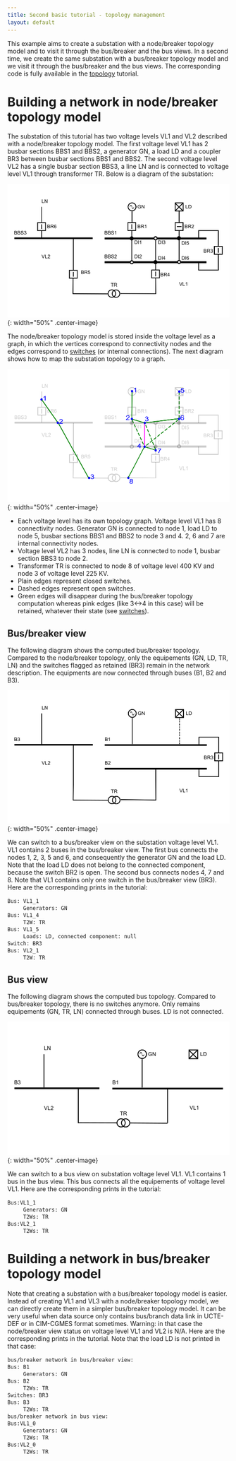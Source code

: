 ```yaml
---
title: Second basic tutorial - topology management
layout: default
---
```



This example aims to create a substation with a node/breaker topology model and to visit it through the bus/breaker and the bus views.
In a second time, we create the same substation with a bus/breaker topology model and we visit it through the bus/breaker and the bus views.
The corresponding code is fully available in the [topology](https://github.com/powsybl/powsybl-tutorials) tutorial.



# Building a network in node/breaker topology model

The substation of this tutorial has two voltage levels VL1 and VL2 described with a node/breaker topology model.
The first voltage level VL1 has 2 busbar sections BBS1 and BBS2, a generator GN, a load LD and a coupler BR3 between busbar sections BBS1 and BBS2.
The second voltage level VL2 has a single busbar section BBS3, a line LN and is connected to voltage level VL1 through transformer TR.
Below is a diagram of the substation:

![Node breaker topology](./images/nodeBreakerTopology.svg){: width="50%" .center-image}

The node/breaker topology model is stored inside the voltage level as a graph, in which the vertices correspond to connectivity nodes and the edges correspond to [switches](../iidm/model/switch.md) (or internal connections).
The next diagram shows how to map the substation topology to a graph.

![Node breaker graph](./images/nodeBreakerTopologyGraph.svg){: width="50%" .center-image}

- Each voltage level has its own topology graph. Voltage level VL1 has 8 connectivity nodes. Generator GN is connected to node 1, load LD to node 5, busbar sections BBS1 and BBS2 to node 3 and 4. 2, 6 and 7 are internal connectivity nodes.
- Voltage level VL2 has 3 nodes, line LN is connected to node 1, busbar section BBS3 to node 2.
- Transformer TR is connected to node 8 of voltage level 400 KV and node 3 of voltage level 225 KV.
- Plain edges represent closed switches.
- Dashed edges represent open switches.
- Green edges will disappear during the bus/breaker topology computation whereas pink edges (like 3<->4 in this case) will be retained, whatever their state (see [switches](../iidm/model/switch.md)).

## Bus/breaker view

The following diagram shows the computed bus/breaker topology.
Compared to the node/breaker topology, only the equipements (GN, LD, TR, LN) and the switches flagged as retained (BR3) remain in the network description.
The equipments are now connected through buses (B1, B2 and B3).

![Bus breaker graph](./images/busBreakerTopology.svg){: width="50%" .center-image}

We can switch to a bus/breaker view on the substation voltage level VL1.
VL1 contains 2 buses in the bus/breaker view.
The first bus connects the nodes 1, 2, 3, 5 and 6, and consequently the generator GN and the load LD.
Note that the load LD does not belong to the connected component, because the switch BR2 is open.
The second bus connects nodes 4, 7 and 8. Note that VL1 contains only one switch in the bus/breaker view (BR3).
Here are the corresponding prints in the tutorial:

````
Bus: VL1_1
	 Generators: GN
Bus: VL1_4
	 T2W: TR
Bus: VL1_5
	 Loads: LD, connected component: null
Switch: BR3
Bus: VL2_1
	 T2W: TR
````

## Bus view

The following diagram shows the computed bus topology. Compared to bus/breaker topology, there is no switches anymore. Only remains equipements (GN, TR, LN) connected through buses. LD is not connected.

![Bus graph](./images/busTopology.svg){: width="50%" .center-image}

We can switch to a bus view on substation voltage level VL1. VL1 contains 1 bus in the bus view. This bus connects all the equipements of voltage level VL1. Here are the corresponding prints in the tutorial:

````
Bus:VL1_1
	 Generators: GN
	 T2Ws: TR
Bus:VL2_1
	 T2Ws: TR
````

# Building a network in bus/breaker topology model

Note that creating a substation with a bus/breaker topology model is easier.
Instead of creating VL1 and VL3 with a node/breaker topology model, we can directly create them in a simpler bus/breaker topology model.
It can be very useful when data source only contains bus/branch data link in UCTE-DEF or in CIM-CGMES format sometimes.
Warning: in that case the node/breaker view status on voltage level VL1 and VL2 is N/A.
Here are the corresponding prints in the tutorial. Note that the load LD is not printed in that case:

````
bus/breaker network in bus/breaker view:
Bus: B1
	 Generators: GN
Bus: B2
	 T2Ws: TR
Switches: BR3
Bus: B3
	 T2Ws: TR
bus/breaker network in bus view:
Bus:VL1_0
	 Generators: GN
	 T2Ws: TR
Bus:VL2_0
	 T2Ws: TR
````
